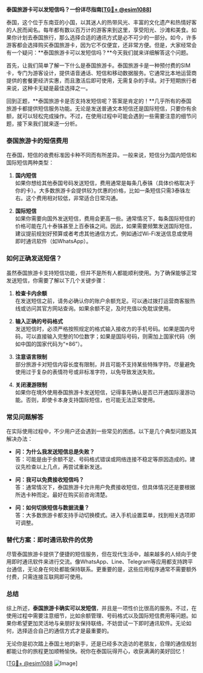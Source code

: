 **泰国旅游卡可以发短信吗？一份详尽指南[[TG💪+ @esim1088](https://t.me/s/esim1088)]**

泰国，这个位于东南亚的小国，以其迷人的热带风光、丰富的文化遗产和热情好客的人民而闻名。每年都有数以百万计的游客来到这里，享受阳光、沙滩和美食。如果你计划去泰国旅行，那么选择合适的通讯方式是必不可少的一部分。如今，许多游客都会选择购买泰国旅游卡，因为它不仅便宜，还非常方便。但是，大家经常会有一个疑问：**泰国旅游卡可以发短信吗？**今天我们就来详细解答这个问题。

首先，让我们简单了解一下什么是泰国旅游卡。泰国旅游卡是一种预付费的SIM卡，专门为游客设计，提供语音通话、短信和移动数据服务。它通常比本地运营商提供的套餐更经济实惠，而且激活后即可使用，无需复杂的手续。对于短期旅行者来说，这种卡无疑是最佳选择之一。

回到正题，**泰国旅游卡是否支持发短信呢？答案是肯定的！**几乎所有的泰国旅游卡都提供短信服务功能。无论是发送普通文本短信还是国际短信，只要你有余额，就可以轻松完成操作。不过，在使用过程中可能会遇到一些需要注意的细节问题，接下来我们就来逐一分析。

### 泰国旅游卡的短信费用

在泰国，短信的收费标准因卡种不同而有所差异。一般来说，短信分为国内短信和国际短信两种类型：

1. **国内短信**  
   如果你想给其他泰国号码发送短信，费用通常是每条几泰铢（具体价格取决于你的卡）。大多数旅游卡会提供较为优惠的价格，比如一条短信只需3泰铢左右。这个费用相对较低，非常适合日常沟通。

2. **国际短信**  
   如果你需要向国外发送短信，费用会更高一些。通常情况下，每条国际短信的价格可能在几十泰铢甚至上百泰铢之间。因此，如果需要频繁发送国际短信，建议提前规划好预算或者考虑其他通信方式，例如通过Wi-Fi发送信息或使用即时通讯软件（如WhatsApp）。

### 如何正确发送短信？

虽然泰国旅游卡支持短信功能，但并不是所有人都能顺利使用。为了确保能够正常发送短信，你需要了解以下几个关键步骤：

1. **检查卡内余额**  
   在发送短信之前，请务必确认你的账户余额充足。可以通过拨打运营商客服热线或访问其官方网站查询。如果余额不足，及时充值以免耽误使用。

2. **输入正确的号码格式**  
   发送短信时，必须严格按照规定的格式输入接收方的手机号码。如果是国内号码，可以直接输入完整的10位数字；如果是国际号码，则需加上国家代码（例如中国的国家代码为“+86”）。

3. **注意语言限制**  
   部分旅游卡对短信内容长度有限制，并且可能不支持某些特殊字符。尽量避免使用过于复杂的表情符号或非标准字符，以免导致发送失败。

4. **关闭漫游限制**  
   如果你在境外使用泰国旅游卡发送短信，记得事先确认是否已开通国际漫游功能。否则，即使卡本身支持国际短信，也可能无法正常使用。

### 常见问题解答

在实际使用过程中，不少用户还会遇到一些常见的困惑。以下是几个典型问题及其解决办法：

- **问：为什么我发送短信总是失败？**  
  答：可能是由于余额不足、号码格式错误或网络连接不稳定等原因造成的。建议先检查以上几点，再尝试重新发送。

- **问：我可以免费接收短信吗？**  
  答：通常情况下，泰国旅游卡允许用户免费接收短信，但具体情况还是要根据所选卡种而定。最好在购买前咨询清楚。

- **问：如何切换短信与数据流量？**  
  答：大多数旅游卡都支持手动切换模式。进入手机设置菜单，找到相关选项即可调整。

### 替代方案：即时通讯软件的优势

尽管泰国旅游卡提供了便捷的短信服务，但在现代生活中，越来越多的人倾向于使用即时通讯软件来进行交流。像WhatsApp、Line、Telegram等应用都支持跨平台通信，无论身在何处都能保持联系。更重要的是，这些应用程序通常不需要额外付费，只需连接互联网即可使用。

### 总结

综上所述，**泰国旅游卡确实可以发短信**，并且是一项性价比很高的服务。不过，在使用过程中需要注意细节，比如余额管理、号码格式以及国际短信费用等问题。如果你希望更加灵活地与亲朋好友保持联络，不妨尝试一下即时通讯软件。无论如何，选择适合自己的通信方式才是最重要的。

无论你是初次踏上泰国土地的新手，还是已经多次造访的老朋友，合理的通信规划都能让你的旅程更加顺畅愉快。祝你在泰国玩得开心，收获满满的美好回忆！

[[TG💪+ @esim1088](https://t.me/s/esim1088) ![Image](https://i.postimg.cc/4NQfJmqS/Snipaste-2025-05-13-00-14-12.png)]